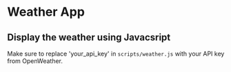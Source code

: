 # Weather App
## Display the weather using Javacsript

Make sure to replace 'your_api_key' in `scripts/weather.js` with your API key from OpenWeather.
